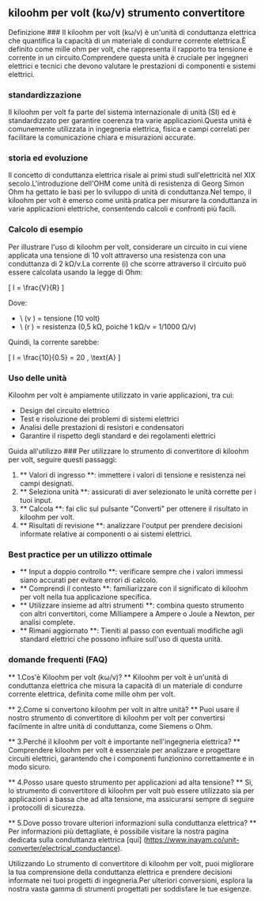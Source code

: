 ## kiloohm per volt (kω/v) strumento convertitore

Definizione ###
Il kiloohm per volt (kω/v) è un'unità di conduttanza elettrica che quantifica la capacità di un materiale di condurre corrente elettrica.È definito come mille ohm per volt, che rappresenta il rapporto tra tensione e corrente in un circuito.Comprendere questa unità è cruciale per ingegneri elettrici e tecnici che devono valutare le prestazioni di componenti e sistemi elettrici.

### standardizzazione
Il kiloohm per volt fa parte del sistema internazionale di unità (SI) ed è standardizzato per garantire coerenza tra varie applicazioni.Questa unità è comunemente utilizzata in ingegneria elettrica, fisica e campi correlati per facilitare la comunicazione chiara e misurazioni accurate.

### storia ed evoluzione
Il concetto di conduttanza elettrica risale ai primi studi sull'elettricità nel XIX secolo.L'introduzione dell'OHM come unità di resistenza di Georg Simon Ohm ha gettato le basi per lo sviluppo di unità di conduttanza.Nel tempo, il kiloohm per volt è emerso come unità pratica per misurare la conduttanza in varie applicazioni elettriche, consentendo calcoli e confronti più facili.

### Calcolo di esempio
Per illustrare l'uso di kiloohm per volt, considerare un circuito in cui viene applicata una tensione di 10 volt attraverso una resistenza con una conduttanza di 2 kΩ/v.La corrente (i) che scorre attraverso il circuito può essere calcolata usando la legge di Ohm:

\[ I = \frac{V}{R} \]

Dove:
- \ (v \) = tensione (10 volt)
- \ (r \) = resistenza (0,5 kΩ, poiché 1 kΩ/v = 1/1000 Ω/v)

Quindi, la corrente sarebbe:

\[ I = \frac{10}{0.5} = 20 \, \text{A} \]

### Uso delle unità
Kiloohm per volt è ampiamente utilizzato in varie applicazioni, tra cui:
- Design del circuito elettrico
- Test e risoluzione dei problemi di sistemi elettrici
- Analisi delle prestazioni di resistori e condensatori
- Garantire il rispetto degli standard e dei regolamenti elettrici

Guida all'utilizzo ###
Per utilizzare lo strumento di convertitore di kiloohm per volt, seguire questi passaggi:
1. ** Valori di ingresso **: immettere i valori di tensione e resistenza nei campi designati.
2. ** Seleziona unità **: assicurati di aver selezionato le unità corrette per i tuoi input.
3. ** Calcola **: fai clic sul pulsante "Converti" per ottenere il risultato in kiloohm per volt.
4. ** Risultati di revisione **: analizzare l'output per prendere decisioni informate relative ai componenti o ai sistemi elettrici.

### Best practice per un utilizzo ottimale
- ** Input a doppio controllo **: verificare sempre che i valori immessi siano accurati per evitare errori di calcolo.
- ** Comprendi il contesto **: familiarizzare con il significato di kiloohm per volt nella tua applicazione specifica.
- ** Utilizzare insieme ad altri strumenti **: combina questo strumento con altri convertitori, come Milliampere a Ampere o Joule a Newton, per analisi complete.
- ** Rimani aggiornato **: Tieniti al passo con eventuali modifiche agli standard elettrici che possono influire sull'uso di questa unità.

### domande frequenti (FAQ)

** 1.Cos'è Kiloohm per volt (kω/v)? **
Kiloohm per volt è un'unità di conduttanza elettrica che misura la capacità di un materiale di condurre corrente elettrica, definita come mille ohm per volt.

** 2.Come si convertono kiloohm per volt in altre unità? **
Puoi usare il nostro strumento di convertitore di kiloohm per volt per convertirsi facilmente in altre unità di conduttanza, come Siemens o Ohm.

** 3.Perché il kiloohm per volt è importante nell'ingegneria elettrica? **
Comprendere kiloohm per volt è essenziale per analizzare e progettare circuiti elettrici, garantendo che i componenti funzionino correttamente e in modo sicuro.

** 4.Posso usare questo strumento per applicazioni ad alta tensione? **
Sì, lo strumento di convertitore di kiloohm per volt può essere utilizzato sia per applicazioni a bassa che ad alta tensione, ma assicurarsi sempre di seguire i protocolli di sicurezza.

** 5.Dove posso trovare ulteriori informazioni sulla conduttanza elettrica? **
Per informazioni più dettagliate, è possibile visitare la nostra pagina dedicata sulla conduttanza elettrica [qui] (https://www.inayam.co/unit-converter/electrical_conductance).

Utilizzando Lo strumento di convertitore di kiloohm per volt, puoi migliorare la tua comprensione della conduttanza elettrica e prendere decisioni informate nei tuoi progetti di ingegneria.Per ulteriori conversioni, esplora la nostra vasta gamma di strumenti progettati per soddisfare le tue esigenze.